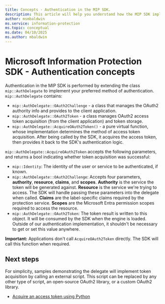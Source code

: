 ```yaml
---
title: Concepts - Authentication in the MIP SDK.
description: This article will help you understand how the MIP SDK implements authentication, and the requirements for client applications to provide OAuth2 access token acquisition logic.
author: msmbaldwin
ms.service: information-protection
ms.topic: conceptual
ms.date: 04/10/2025
ms.author: mbaldwin
---
```


# Microsoft Information Protection SDK - Authentication concepts

Authentication in the MIP SDK is performed by extending the class `mip::AuthDelegate` to implement your preferred method of authentication. `mip::AuthDelegate` contains:

- `mip::AuthDelegate::OAuth2Challenge` - a class that manages the OAuth2 authority info and provides to the client application.
- `mip::AuthDelegate::OAuth2Token` - a class manages OAuth2 access token acquisition (from the client application) and token storage.
- `mip::AuthDelegate::AcquireOAuth2Token()` - a pure virtual function, whose implementation determines the method of access token acquisition. After being called by the SDK, it acquires the access token, then provides it back to the SDK's authentication logic.

`mip::AuthDelegate::AcquireOAuth2Token` accepts the following parameters, and returns a bool indicating whether token acquisition was successful:

- `mip::Identity`: The identity of the user or service to be authenticated, if known.
- `mip::AuthDelegate::OAuth2Challenge`: Accepts four parameters, **authority**, **resource**, **claims**, and **scopes**. **Authority** is the service the token will be generated against. **Resource** is the service we're trying to access. The SDK will handle passing these parameters into the delegate when called. **Claims** are the label-specific claims required by the protection service. **Scopes** are the Microsoft Entra permission scopes required to access the resource. 
- `mip::AuthDelegate::OAuth2Token`: The token result is written to this object. It will be consumed by the SDK when the engine is loaded. Outside of our authentication implementation, it shouldn't be necessary to get or set this value anywhere.

**Important:** Applications don't call `AcquireOAuth2Token` directly. The SDK will call this function when required.

## Next steps

For simplicity, samples demonstrating the delegate will implement token acquisition by calling an external script. This script can be replaced by any other type of script, an open-source OAuth2 library, or a custom OAuth2 library.

- [Acquire an access token using Python](concept-authentication-acquire-token-py.md)
